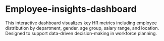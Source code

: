 # Employee-insights-dashboard
This interactive dashboard visualizes key HR metrics including employee distribution by department, gender, age group, salary range, and location. Designed to support data-driven decision-making in workforce planning.
